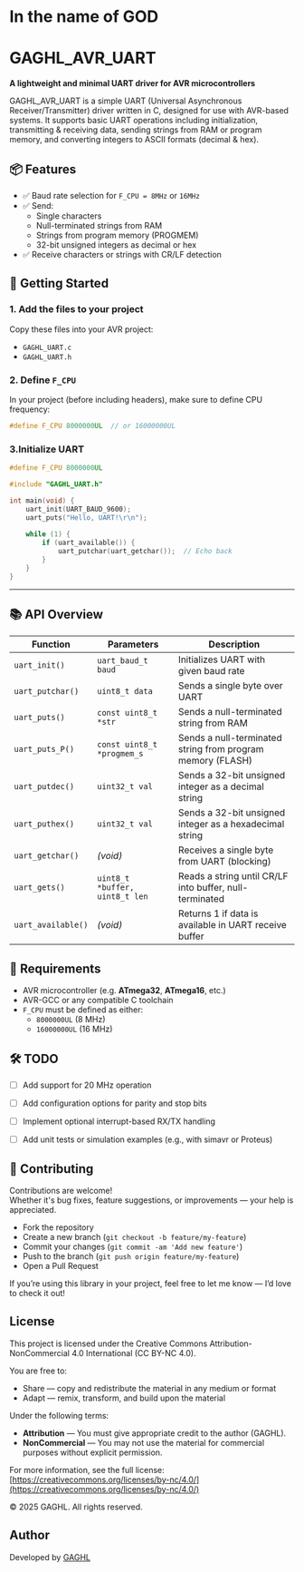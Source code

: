 # In the name of GOD

# GAGHL_AVR_UART

**A lightweight and minimal UART driver for AVR microcontrollers**

GAGHL_AVR_UART is a simple UART (Universal Asynchronous Receiver/Transmitter) driver written in C, designed for use with AVR-based systems. It supports basic UART operations including initialization, transmitting & receiving data, sending strings from RAM or program memory, and converting integers to ASCII formats (decimal & hex).



## 📦 Features

- ✅ Baud rate selection for `F_CPU = 8MHz` or `16MHz`
- ✅ Send:
  - Single characters
  - Null-terminated strings from RAM
  - Strings from program memory (PROGMEM)
  - 32-bit unsigned integers as decimal or hex
- ✅ Receive characters or strings with CR/LF detection



## 🚀 Getting Started

### 1. Add the files to your project

Copy these files into your AVR project:

- `GAGHL_UART.c`
- `GAGHL_UART.h`

### 2. Define `F_CPU`

In your project (before including headers), make sure to define CPU frequency:

```c
#define F_CPU 8000000UL  // or 16000000UL
```
### 3.Initialize UART
```c
#define F_CPU 8000000UL

#include "GAGHL_UART.h"

int main(void) {
    uart_init(UART_BAUD_9600);
    uart_puts("Hello, UART!\r\n");
    
    while (1) {
        if (uart_available()) {
            uart_putchar(uart_getchar());  // Echo back
        }
    }
}
```
---

## 📚 API Overview

| Function             | Parameters                     | Description                                                  |
|----------------------|--------------------------------|--------------------------------------------------------------|
| `uart_init()`        | `uart_baud_t baud`             | Initializes UART with given baud rate                        |
| `uart_putchar()`     | `uint8_t data`                 | Sends a single byte over UART                                |
| `uart_puts()`        | `const uint8_t *str`           | Sends a null-terminated string from RAM                      |
| `uart_puts_P()`      | `const uint8_t *progmem_s`     | Sends a null-terminated string from program memory (FLASH)   |
| `uart_putdec()`      | `uint32_t val`                 | Sends a 32-bit unsigned integer as a decimal string          |
| `uart_puthex()`      | `uint32_t val`                 | Sends a 32-bit unsigned integer as a hexadecimal string      |
| `uart_getchar()`     | *(void)*                       | Receives a single byte from UART (blocking)                  |
| `uart_gets()`        | `uint8_t *buffer, uint8_t len` | Reads a string until CR/LF into buffer, null-terminated      |
| `uart_available()`   | *(void)*                       | Returns 1 if data is available in UART receive buffer        |

## 🔧 Requirements

- AVR microcontroller (e.g. **ATmega32**, **ATmega16**, etc.)
- AVR-GCC or any compatible C toolchain
- `F_CPU` must be defined as either:
  - `8000000UL` (8 MHz)
  - `16000000UL` (16 MHz)

## 🛠️ TODO

- [ ] Add support for 20 MHz operation
- [ ] Add configuration options for parity and stop bits
- [ ] Implement optional interrupt-based RX/TX handling
- [ ] Add unit tests or simulation examples (e.g., with simavr or Proteus)



## 🤝 Contributing

Contributions are welcome!  
Whether it's bug fixes, feature suggestions, or improvements — your help is appreciated.

- Fork the repository
- Create a new branch (`git checkout -b feature/my-feature`)
- Commit your changes (`git commit -am 'Add new feature'`)
- Push to the branch (`git push origin feature/my-feature`)
- Open a Pull Request

If you’re using this library in your project, feel free to let me know — I’d love to check it out!

## License

This project is licensed under the Creative Commons Attribution-NonCommercial 4.0 International (CC BY-NC 4.0).

You are free to:
- Share — copy and redistribute the material in any medium or format
- Adapt — remix, transform, and build upon the material

Under the following terms:
- **Attribution** — You must give appropriate credit to the author (GAGHL).
- **NonCommercial** — You may not use the material for commercial purposes without explicit permission.

For more information, see the full license: [https://creativecommons.org/licenses/by-nc/4.0/](https://creativecommons.org/licenses/by-nc/4.0/)

© 2025 GAGHL. All rights reserved.

## Author

Developed by [GAGHL](https://github.com/GAGHL)
